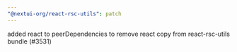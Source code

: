 ```yaml
---
"@nextui-org/react-rsc-utils": patch
---
```


added react to peerDependencies to remove react copy from react-rsc-utils bundle (#3531)
